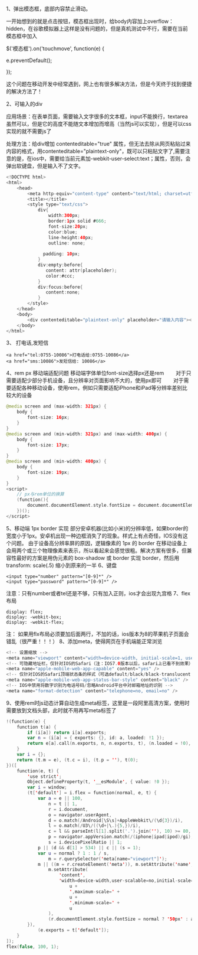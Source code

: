 1、弹出模态框，底部内容禁止滑动。

一开始想到的就是点击按钮，模态框出现时，给body内容加上overflow：hidden，在谷歌模拟器上这样是没有问题的，但是真机测试中不行，需要在当前模态框中加入

$('模态框').on('touchmove', function(e) {

e.preventDefault();

});

这个问题在移动开发中经常遇到，网上也有很多解决方法，但是今天终于找到便捷的解决方法了！

2、可输入的div

应用场景：在表单页面，需要输入文字很多的文本框，input不能换行，textarea虽然可以，但是它的高度不能随文本增加而增高（当然js可以实现），但是可以css实现的就不需要js了

处理方法：给div增加 contenteditable="true" 属性，但无法去除从网页粘贴过来内容的格式，用contenteditable="plaintext-only"，既可以只粘贴文字了,需要注意的是，在ios中，需要给当前元素加-webkit-user-select:text；属性，否则，会弹出软键盘，但是输入不了文字。
```swift
<!DOCTYPE html>
<html>
    <head>
        <meta http-equiv="content-type" content="text/html; charset=utf-8" />
        <title></title>
        <style type="text/css">
            div{
                width:300px;
                border:1px solid #666;
                font-size:20px;
                color:blue;
                line-height:40px;
                outline: none;
       
              padding: 10px;
            }
            div:empty:before{
               content: attr(placeholder);
               color:#ccc;
            }
            div:focus:before{
               content:none;
            }
        </style>
    </head>
    <body>
        <div contenteditable="plaintext-only" placeholder="请输入内容"></div>
    </body>
</html>
```
3、 打电话,发短信
```
<a href="tel:0755-10086">打电话给:0755-10086</a>
<a href="sms:10086">发短信给: 10086</a>
```
4、rem px 移动端适配问题
移动端字体单位font-size选择px还是rem
　　对于只需要适配少部分手机设备，且分辨率对页面影响不大的，使用px即可
　　对于需要适配各种移动设备，使用rem，例如只需要适配iPhone和iPad等分辨率差别比较大的设备  
```swift
@media screen and (max-width: 321px) {
    body {
        font-size: 16px;
    }
}
@media screen and (min-width: 321px) and (max-width: 400px) {
    body {
        font-size: 17px;
    }
}
@media screen and (min-width: 400px) {
    body {
        font-size: 19px;
    }
}
<script>
    // px与rem单位的换算
    (function(){
        document.documentElement.style.fontSize = document.documentElement.clientWidth / 7.5 + 'px';
    })();
</script>
```
5、移动端 1px border 实现
部分安卓机器(比如小米)的分辨率低，如果border的宽度小于1px。安卓机出现一种边框消失了的现象。样式上有点奇怪，IOS没有这个问题。
由于设备高分辨率屏的原因，逻辑像素的 1px 的 border 在移动设备上会用两个或三个物理像素来表示，所以看起来会感觉很粗。解决方案有很多，但兼容性最好的方案是用伪元素的 box-shadow 或 border 实现 border，然后用 transform: scale(.5) 缩小到原来的一半
6、键盘
```
<input type="number" pattern="[0-9]*" />
<input type="password" pattern="[0-9]*" />
```
注意：只有number或者tel还是不够，只有加入正则，ios才会出现九宫格
7、flex布局
```
display: flex;
display: -webkit-box;
display: -webkit-flex; 
```
注： 如果用flx布局必须要加后面两行，不加的话，ios版本为8的苹果机子页面会错乱（很严重！！！）
8、添加meta，使得网页在手机端能正常浏览
```swift
<!-- 设置缩放 -->
<meta name="viewport" content="width=device-width, initial-scale=1, user-scalable=no" />
<!-- 可隐藏地址栏，仅针对IOS的Safari（注：IOS7.0版本以后，safari上已看不到效果） -->
<meta name="apple-mobile-web-app-capable" content="yes" />
<!-- 仅针对IOS的Safari顶端状态条的样式（可选default/black/black-translucent ） -->
<meta name="apple-mobile-web-app-status-bar-style" content="black" />
<!-- IOS中禁用将数字识别为电话号码/忽略Android平台中对邮箱地址的识别 -->
<meta name="format-detection" content="telephone=no, email=no" />
```
9、使用rem时js动态计算自动生成meta标签，这里是一段阿里高清方案，使用时需要放到文档头部，此时就不用再写meta标签了
```swift
!(function(e) {
	function t(a) {
		if (i[a]) return i[a].exports;
		var n = (i[a] = { exports: {}, id: a, loaded: !1 });
		return e[a].call(n.exports, n, n.exports, t), (n.loaded = !0), n.exports;
	}
	var i = {};
	return (t.m = e), (t.c = i), (t.p = ''), t(0);
})([
	function(e, t) {
		'use strict';
		Object.defineProperty(t, '__esModule', { value: !0 });
		var i = window;
		(t['default'] = i.flex = function(normal, e, t) {
			var a = e || 100,
				n = t || 1,
				r = i.document,
				o = navigator.userAgent,
				d = o.match(/Android[\S\s]+AppleWebkit\/(\d{3})/i),
				l = o.match(/U3\/((\d+|\.){5,})/i),
				c = l && parseInt(l[1].split('.').join(''), 10) >= 80,
				p = navigator.appVersion.match(/(iphone|ipad|ipod)/gi),
				s = i.devicePixelRatio || 1;
			p || (d && d[1] > 534) || c || (s = 1);
			var u = normal ? 1 : 1 / s,
				m = r.querySelector('meta[name="viewport"]');
			m || ((m = r.createElement('meta')), m.setAttribute('name', 'viewport'), r.head.appendChild(m)),
				m.setAttribute(
					'content',
					'width=device-width,user-scalable=no,initial-scale=' +
						u +
						',maximum-scale=' +
						u +
						',minimum-scale=' +
						u
				),
				(r.documentElement.style.fontSize = normal ? '50px' : a / 2 * s * n + 'px');
		}),
			(e.exports = t['default']);
	}
]);
flex(false, 100, 1);
```
